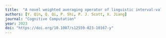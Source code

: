 ```yaml
---
title:  "A novel weighted averaging operator of linguistic interval-valued intuitionistic fuzzy numbers for cognitively inspired decision-making"
authors: [Y. Qin, Q. Qi, P. Shi, P. J. Scott, X. Jiang]
journal: "Cognitive Computation"
year: 2023
doi: "https://doi.org/10.1007/s12559-023-10167-y"
---
```

